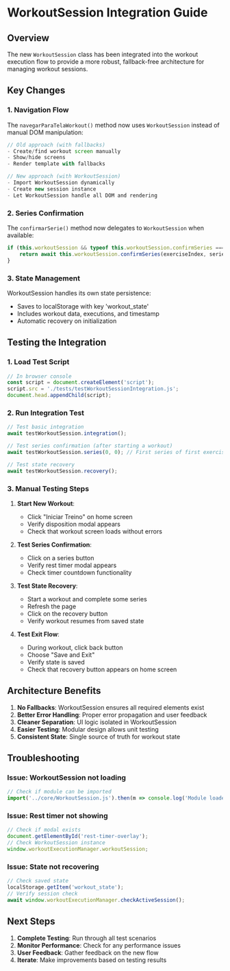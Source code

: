 # WorkoutSession Integration Guide

## Overview

The new `WorkoutSession` class has been integrated into the workout execution flow to provide a more robust, fallback-free architecture for managing workout sessions.

## Key Changes

### 1. Navigation Flow
The `navegarParaTelaWorkout()` method now uses `WorkoutSession` instead of manual DOM manipulation:

```javascript
// Old approach (with fallbacks)
- Create/find workout screen manually
- Show/hide screens
- Render template with fallbacks

// New approach (with WorkoutSession)
- Import WorkoutSession dynamically
- Create new session instance
- Let WorkoutSession handle all DOM and rendering
```

### 2. Series Confirmation
The `confirmarSerie()` method now delegates to `WorkoutSession` when available:

```javascript
if (this.workoutSession && typeof this.workoutSession.confirmSeries === 'function') {
    return await this.workoutSession.confirmSeries(exerciseIndex, seriesIndex);
}
```

### 3. State Management
WorkoutSession handles its own state persistence:
- Saves to localStorage with key 'workout_state'
- Includes workout data, executions, and timestamp
- Automatic recovery on initialization

## Testing the Integration

### 1. Load Test Script
```javascript
// In browser console
const script = document.createElement('script');
script.src = './tests/testWorkoutSessionIntegration.js';
document.head.appendChild(script);
```

### 2. Run Integration Test
```javascript
// Test basic integration
await testWorkoutSession.integration();

// Test series confirmation (after starting a workout)
await testWorkoutSession.series(0, 0); // First series of first exercise

// Test state recovery
await testWorkoutSession.recovery();
```

### 3. Manual Testing Steps

1. **Start New Workout**:
   - Click "Iniciar Treino" on home screen
   - Verify disposition modal appears
   - Check that workout screen loads without errors

2. **Test Series Confirmation**:
   - Click on a series button
   - Verify rest timer modal appears
   - Check timer countdown functionality

3. **Test State Recovery**:
   - Start a workout and complete some series
   - Refresh the page
   - Click on the recovery button
   - Verify workout resumes from saved state

4. **Test Exit Flow**:
   - During workout, click back button
   - Choose "Save and Exit"
   - Verify state is saved
   - Check that recovery button appears on home screen

## Architecture Benefits

1. **No Fallbacks**: WorkoutSession ensures all required elements exist
2. **Better Error Handling**: Proper error propagation and user feedback
3. **Cleaner Separation**: UI logic isolated in WorkoutSession
4. **Easier Testing**: Modular design allows unit testing
5. **Consistent State**: Single source of truth for workout state

## Troubleshooting

### Issue: WorkoutSession not loading
```javascript
// Check if module can be imported
import('../core/WorkoutSession.js').then(m => console.log('Module loaded:', m));
```

### Issue: Rest timer not showing
```javascript
// Check if modal exists
document.getElementById('rest-timer-overlay');
// Check WorkoutSession instance
window.workoutExecutionManager.workoutSession;
```

### Issue: State not recovering
```javascript
// Check saved state
localStorage.getItem('workout_state');
// Verify session check
await window.workoutExecutionManager.checkActiveSession();
```

## Next Steps

1. **Complete Testing**: Run through all test scenarios
2. **Monitor Performance**: Check for any performance issues
3. **User Feedback**: Gather feedback on the new flow
4. **Iterate**: Make improvements based on testing results